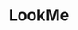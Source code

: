 ---
description: 没人值班的视频直播 app，技术上不错。大家体会下码农的思路：技术好，就会火。实际上兄弟们需要妹子，虽然你技术好，他打开没人哄还是冷静不下来。
layout: post
results:
- primaryGenreName: Social Networking
  version: '1.0.0'
  formattedPrice: 免费
  genreIds:
  - '6005'
  - '6016'
  artworkUrl60: http://is4.mzstatic.com/image/thumb/Purple49/v4/35/2b/fc/352bfce0-5174-84c5-a62a-34b0c29faa11/source/60x60bb.jpg
  userRatingCountForCurrentVersion: 12
  minimumOsVersion: '8.0'
  appletvScreenshotUrls: &a []
  sellerName: Beijing's Fashion Star Show, Film And Culture Media Co., Ltd.
  supportedDevices:
  - iPad2Wifi
  - iPad23G
  - iPhone4S
  - iPadThirdGen
  - iPadThirdGen4G
  - iPhone5
  - iPodTouchFifthGen
  - iPadFourthGen
  - iPadFourthGen4G
  - iPadMini
  - iPadMini4G
  - iPhone5c
  - iPhone5s
  - iPhone6
  - iPhone6Plus
  - iPodTouchSixthGen
  genres:
  - 社交
  - 娱乐
  currentVersionReleaseDate: '2016-04-15T00:18:07Z'
  trackName: LookMe
  isVppDeviceBasedLicensingEnabled: true
  description: 'LookMe是由互联网精英团队倾力打造的一款视频直播类软件。LookMe致力于解放主播，扔掉狭小空间，扔掉模糊杂点画质，打造高清，美颜播放画质，开启全民直播时代。同时为观看者提供评论，点赞，送礼物等互动功能，真正的实现观众与粉丝间的互动。


    —特色介绍—

    这一刻你就是主角


    实时直播 开启全民直播时代；

    大咖互动 评论点赞嗨翻全场；

    全面分类   定制你的专属直播场；

    举起手机   这一刻你就是主角。'
  price: 0
  trackId: 1079329118
  releaseDate: '2016-04-15T00:18:07Z'
  advisories:
  - 偶尔/轻微的色情内容或裸露
  - 频繁/强烈的成人/性暗示题材
  screenshotUrls:
  - http://a4.mzstatic.com/us/r30/Purple49/v4/06/7d/9e/067d9e1e-7801-67c8-b956-c8f6bc31b627/screen1136x1136.jpeg
  - http://a4.mzstatic.com/us/r30/Purple69/v4/bb/de/18/bbde1868-832c-5d05-85a3-7616e4393081/screen1136x1136.jpeg
  - http://a4.mzstatic.com/us/r30/Purple69/v4/d0/9c/bf/d09cbffc-288e-b622-a308-e9a982fc4691/screen1136x1136.jpeg
  - http://a5.mzstatic.com/us/r30/Purple69/v4/d3/d1/0d/d3d10d95-13d8-9bc3-ce01-a3a291390ae6/screen1136x1136.jpeg
  artistViewUrl: https://itunes.apple.com/cn/developer/bei-jing-shi-shang-xing-xiu/id1079329117?uo=4
  primaryGenreId: 6005
  userRatingCount: 12
  averageUserRatingForCurrentVersion: 5
  kind: software
  fileSizeBytes: '34574780'
  bundleId: com.xingxiu.lookme
  trackContentRating: 17+
  trackCensoredName: LookMe
  contentAdvisoryRating: 17+
  isGameCenterEnabled: false
  artistName: 北京时尚星秀影视文化传媒有限公司
  languageCodesISO2A:
  - EN
  - ZH
  averageUserRating: 5
  features: *a
  wrapperType: software
  artworkUrl512: http://is4.mzstatic.com/image/thumb/Purple49/v4/35/2b/fc/352bfce0-5174-84c5-a62a-34b0c29faa11/source/512x512bb.jpg
  artworkUrl100: http://is4.mzstatic.com/image/thumb/Purple49/v4/35/2b/fc/352bfce0-5174-84c5-a62a-34b0c29faa11/source/100x100bb.jpg
  trackViewUrl: https://geo.itunes.apple.com/cn/app/lookme/id1079329118?mt=8&uo=4
  artistId: 1079329117
  currency: CNY
  ipadScreenshotUrls: *a
category: 社交
tags: tag1
resultCount: 1
title: LookMe

---